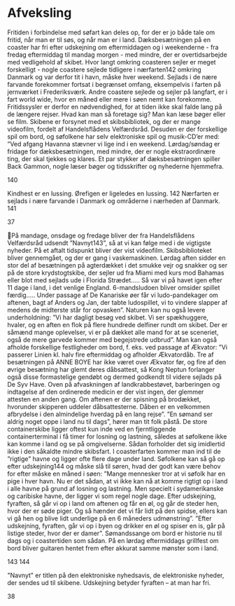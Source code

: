 # Afveksling

Fritiden i forbindelse med søfart kan deles op, for der er jo både tale om fritid, når man er til søs, og når man er i land.
Dæksbesætningen på en coaster har fri efter
udskejning om eftermiddagen og i weekenderne - fra
fredag eftermiddag til mandag morgen - med mindre,
der er overtidsarbejde med vedligehold af skibet.
Hvor langt omkring coasteren sejler er meget
forskelligt - nogle coastere sejlede tidligere i
nærfarten142 omkring Danmark og var derfor tit i
havn, måske hver weekend. Sejlads i de nære
farvande forekommer fortsat i begrænset omfang,
eksempelvis i farten på jernværket i Frederiksværk.
Andre coastere sejlede og sejler på langfart, er i fart
world wide, hvor en måned eller mere i søen nemt
kan forekomme.
Fritidssysler er derfor en nødvendighed, for at tiden
ikke skal falde lang på de længere rejser. Hvad kan
man så foretage sig? Man kan læse bøger eller se film. Skibene er forsynet med et skibsbibliotek, og der er mange
videofilm, fordelt af Handelsflådens Velfærdsråd. Desuden er der forskellige spil om bord, og søfolkene har selv
elektroniske spil og musik-CD’er med:
”Ved afgang Havanna stævner vi lige ind i en weekend. Lørdag/søndag er fridage for dæksbesætningen, med mindre,
der er nogle ekstraordinære ting, der skal tjekkes og klares. Et par stykker af dæksbesætningen spiller Back Gammon,
nogle læser bøger og tidsskrifter og nyhederne hjemmefra.

140

Kindhest er en lussing.
Ørefigen er ligeledes en lussing.
142
Nærfarten er sejlads i nære farvande i Danmark og områderne i nærheden af Danmark.
141

37

På mandage, onsdage og fredage bliver der fra Handelsflådens Velfærdsråd udsendt ”Navnyt143”, så at vi kan følge
med i de vigtigste nyheder. På et aftalt tidspunkt bliver der vist videofilm. Skibsbiblioteket bliver gennemgået, og der er
gang i vaskemaskinen. Lørdag aften sidder en stor del af besætningen på agterdækket i det smukke vejr og snakker og
ser på de store krydstogtskibe, der sejler ud fra Miami med kurs mod Bahamas eller blot med sejlads ude i Florida
Strædet.....
Så var vi på havet igen efter 11 dage i land, i det venlige England. 6-mandsludoen bliver omsider spillet færdig.....
Under passage af De Kanariske øer får vi ludo-pandekager om aftenen, bagt af Anders og Jan, der tabte ludospillet, vi
to vindere slapper af medens de midterste står for opvasken”.
Naturen kan nu også levere underholdning: ”Vi har dagligt besøg ved skibet. Vi ser spækhuggere, hvaler, og en aften en
flok på flere hundrede delfiner rundt om skibet. Der er såmænd mange oplevelser, vi er på dækket alle mand for at se
sceneriet, også de mere garvede kommer med begejstrede udbrud”.
Man kan også afholde forskellige festligheder om
bord, f. eks. ved passage af Ækvator: ”Vi passerer
Linien kl. halv fire eftermiddag og afholder
Ækvatordåb. Tre af besætningen på ANNE BOYE har
ikke været over Ækvator før, og fire af den øvrige
besætning har glemt deres dåbsattest, så Kong
Neptun forlanger også disse formastelige gendøbt og
dermed godkendt til videre sejlads på De Syv Have.
Oven på afvaskningen af landkrabbestøvet,
barberingen og indtagelse af den ordinerede medicin
er der vist ingen, der glemmer attesten en anden
gang. Om aftenen er der spisning på brodækket,
hvorunder skipperen uddeler dåbsattesterne. Dåben
er en velkommen afbrydelse i den almindelige
hverdag på en lang rejse”.
”En sømand ser aldrig noget oppe i land nu til dags”,
hører man tit folk påstå. De store containerskibe ligger
oftest kun inde ved en fjerntliggende containerterminal i
få timer for losning og lastning, således at søfolkene ikke
kan komme i land og se på omgivelserne. Sådan forholder
det sig imidlertid ikke i den såkaldte mindre skibsfart. I
coasterfarten kommer man ind til de ”rigtige” havne og
ligger ofte flere dage under land. Søfolkene kan så gå op
efter udskejning144 og måske slå til søren, hvad der godt
kan være behov for efter måske en måned i søen:
”Mange mennesker tror at vi søfolk har en pige i hver
havn. Nu er det sådan, at vi ikke kan nå at komme rigtigt
op i land i alle havne på grund af losning og lastning.
Men specielt i sydamerikanske og caribiske havne, der ligger vi som regel nogle dage. Efter udskejning, fyraften, så går
vi op i land om aftenen og får en øl, og går de steder hen, hvor der er søde piger. Og så hænder det vi får lidt på den
spidse, ellers kan vi gå hen og blive lidt underlige på en 6 måneders udmønstring”.
”Efter udskejning, fyraften, går vi op i byen og drikker en øl og spiser en is, går på listige steder, hvor der er damer”.
Sømandssange om bord er historie nu til dags og i coastertiden som sådan. På en lørdag eftermiddags grillfest om bord
bliver guitaren hentet frem efter akkurat samme mønster som i land.

143
144

"Navnyt" er titlen på den elektroniske nyhedsavis, de elektroniske nyheder, der sendes ud til skibene.
Udskejning betyder fyraften – at man har fri.

38

